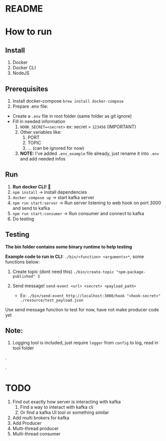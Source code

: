 # README

# How to run

## Install
1. Docker
2. Docker CLI
3. NodeJS

## Prerequisites
1. Install docker-compose `brew install docker-compose`
2. Prepare .env file:
  - Create a `.env` file in root folder (same folder as git ignore)
  - Fill in needed information
    1. `HOOK_SECRET=<secret>` ex: secret = `123456` (IMPORTANT)
    2. Other variables like:
       1. PORT
       2. TOPIC
       3. ... (can be ignored for now)
    3. **NOTE:** I've added `.env_example` file already, just rename it into `.env` and add needed infos

## Run
1. **Run docker CLI!** 🥇
2. `npm install` -> install dependencies
3. `docker compose up` -> start kafka server
4. `npm run start:server` -> Run server listening to web hook on port 3000 and send to kafka
5. `npm run start:consumer` -> Run consumer and connect to kafka
6. Do testing

## Testing
**The bin folder contains some binary runtime to help testing**

**Example code to run in CLI:** `./bin/<function> <arguments>*`, some functions below:
1. Create topic (dont need this) `./bin/create-topic "npm-package-published" 3`
2. Send message! `send-event <url> <secret> <payload_path>` 
     
     - Ex: `./bin/send-event http://localhost:3000/hook "<hook-secret>" ./resource/test_payload.json`

Use send message function to test for now, have not make producer code yet


## Note:

1. Logging tool is included, just require `logger` from `config` to log, read in tool folder


.

.

# TODO
1. Find out exactly how server is interacting with kafka
   1. Find a way to interact with kafka cli
   2. Or find a kafka UI tool or something similar 
2. Add multi brokers for kafka 
3. Add Producer
4. Multi-thread producer
5. Multi-thread consumer
